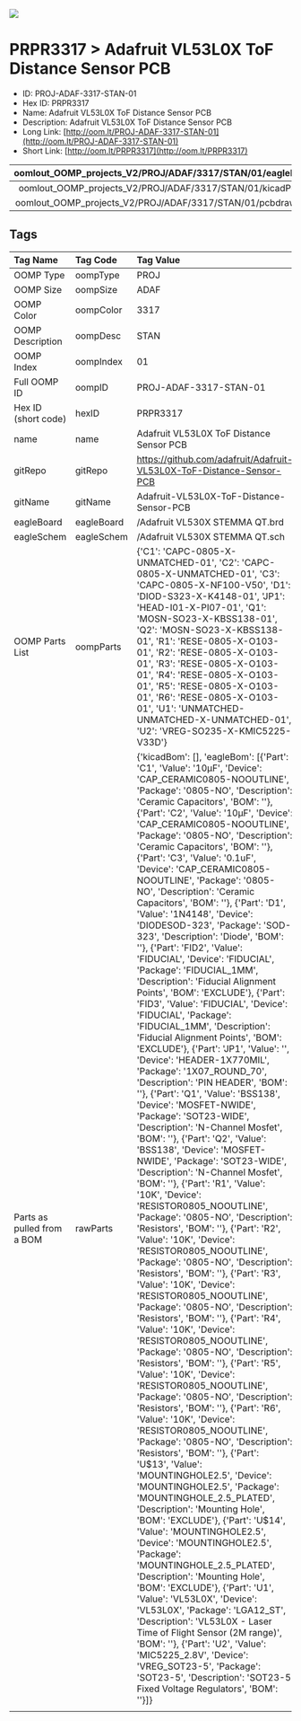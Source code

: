 


  
![][im]
# PRPR3317 > Adafruit VL53L0X ToF Distance Sensor PCB

- ID: PROJ-ADAF-3317-STAN-01
- Hex ID: PRPR3317
- Name: Adafruit VL53L0X ToF Distance Sensor PCB
- Description: Adafruit VL53L0X ToF Distance Sensor PCB
- Long Link: [http://oom.lt/PROJ-ADAF-3317-STAN-01](http://oom.lt/PROJ-ADAF-3317-STAN-01)
- Short Link: [http://oom.lt/PRPR3317](http://oom.lt/PRPR3317)
  

|oomlout_OOMP_projects_V2/PROJ/ADAF/3317/STAN/01/eagleImage.png|oomlout_OOMP_projects_V2/PROJ/ADAF/3317/STAN/01/eagleSchemImage.png|oomlout_OOMP_projects_V2/PROJ/ADAF/3317/STAN/01/kicadPcb3dFront.png|oomlout_OOMP_projects_V2/PROJ/ADAF/3317/STAN/01/kicadPcb3dBack.png|
| :---: | :---: | :---: | :---: |
|oomlout_OOMP_projects_V2/PROJ/ADAF/3317/STAN/01/kicadPcb3d.png|oomlout_OOMP_projects_V2/PROJ/ADAF/3317/STAN/01/bomBack.png|oomlout_OOMP_projects_V2/PROJ/ADAF/3317/STAN/01/bomFront.png|oomlout_OOMP_projects_V2/PROJ/ADAF/3317/STAN/01/pcbdraw.svg|
|oomlout_OOMP_projects_V2/PROJ/ADAF/3317/STAN/01/pcbdrawBack.svg||||

## Tags
  

|Tag Name|Tag Code|Tag Value|
| :--- | :--- | :--- |
|OOMP Type|oompType|PROJ|
|OOMP Size|oompSize|ADAF|
|OOMP Color|oompColor|3317|
|OOMP Description|oompDesc|STAN|
|OOMP Index|oompIndex|01|
|Full OOMP ID|oompID|PROJ-ADAF-3317-STAN-01|
|Hex ID (short code)|hexID|PRPR3317|
|name|name|Adafruit VL53L0X ToF Distance Sensor PCB|
|gitRepo|gitRepo|https://github.com/adafruit/Adafruit-VL53L0X-ToF-Distance-Sensor-PCB|
|gitName|gitName|Adafruit-VL53L0X-ToF-Distance-Sensor-PCB|
|eagleBoard|eagleBoard|/Adafruit VL530X STEMMA QT.brd|
|eagleSchem|eagleSchem|/Adafruit VL530X STEMMA QT.sch|
|OOMP Parts List|oompParts|{'C1': 'CAPC-0805-X-UNMATCHED-01', 'C2': 'CAPC-0805-X-UNMATCHED-01', 'C3': 'CAPC-0805-X-NF100-V50', 'D1': 'DIOD-S323-X-K4148-01', 'JP1': 'HEAD-I01-X-PI07-01', 'Q1': 'MOSN-SO23-X-KBSS138-01', 'Q2': 'MOSN-SO23-X-KBSS138-01', 'R1': 'RESE-0805-X-O103-01', 'R2': 'RESE-0805-X-O103-01', 'R3': 'RESE-0805-X-O103-01', 'R4': 'RESE-0805-X-O103-01', 'R5': 'RESE-0805-X-O103-01', 'R6': 'RESE-0805-X-O103-01', 'U1': 'UNMATCHED-UNMATCHED-X-UNMATCHED-01', 'U2': 'VREG-SO235-X-KMIC5225-V33D'}|
|Parts as pulled from a BOM|rawParts|{'kicadBom': [], 'eagleBom': [{'Part': 'C1', 'Value': '10µF', 'Device': 'CAP_CERAMIC0805-NOOUTLINE', 'Package': '0805-NO', 'Description': 'Ceramic Capacitors', 'BOM': ''}, {'Part': 'C2', 'Value': '10µF', 'Device': 'CAP_CERAMIC0805-NOOUTLINE', 'Package': '0805-NO', 'Description': 'Ceramic Capacitors', 'BOM': ''}, {'Part': 'C3', 'Value': '0.1uF', 'Device': 'CAP_CERAMIC0805-NOOUTLINE', 'Package': '0805-NO', 'Description': 'Ceramic Capacitors', 'BOM': ''}, {'Part': 'D1', 'Value': '1N4148', 'Device': 'DIODESOD-323', 'Package': 'SOD-323', 'Description': 'Diode', 'BOM': ''}, {'Part': 'FID2', 'Value': 'FIDUCIAL', 'Device': 'FIDUCIAL', 'Package': 'FIDUCIAL_1MM', 'Description': 'Fiducial Alignment Points', 'BOM': 'EXCLUDE'}, {'Part': 'FID3', 'Value': 'FIDUCIAL', 'Device': 'FIDUCIAL', 'Package': 'FIDUCIAL_1MM', 'Description': 'Fiducial Alignment Points', 'BOM': 'EXCLUDE'}, {'Part': 'JP1', 'Value': '', 'Device': 'HEADER-1X770MIL', 'Package': '1X07_ROUND_70', 'Description': 'PIN HEADER', 'BOM': ''}, {'Part': 'Q1', 'Value': 'BSS138', 'Device': 'MOSFET-NWIDE', 'Package': 'SOT23-WIDE', 'Description': 'N-Channel Mosfet', 'BOM': ''}, {'Part': 'Q2', 'Value': 'BSS138', 'Device': 'MOSFET-NWIDE', 'Package': 'SOT23-WIDE', 'Description': 'N-Channel Mosfet', 'BOM': ''}, {'Part': 'R1', 'Value': '10K', 'Device': 'RESISTOR0805_NOOUTLINE', 'Package': '0805-NO', 'Description': 'Resistors', 'BOM': ''}, {'Part': 'R2', 'Value': '10K', 'Device': 'RESISTOR0805_NOOUTLINE', 'Package': '0805-NO', 'Description': 'Resistors', 'BOM': ''}, {'Part': 'R3', 'Value': '10K', 'Device': 'RESISTOR0805_NOOUTLINE', 'Package': '0805-NO', 'Description': 'Resistors', 'BOM': ''}, {'Part': 'R4', 'Value': '10K', 'Device': 'RESISTOR0805_NOOUTLINE', 'Package': '0805-NO', 'Description': 'Resistors', 'BOM': ''}, {'Part': 'R5', 'Value': '10K', 'Device': 'RESISTOR0805_NOOUTLINE', 'Package': '0805-NO', 'Description': 'Resistors', 'BOM': ''}, {'Part': 'R6', 'Value': '10K', 'Device': 'RESISTOR0805_NOOUTLINE', 'Package': '0805-NO', 'Description': 'Resistors', 'BOM': ''}, {'Part': 'U$13', 'Value': 'MOUNTINGHOLE2.5', 'Device': 'MOUNTINGHOLE2.5', 'Package': 'MOUNTINGHOLE_2.5_PLATED', 'Description': 'Mounting Hole', 'BOM': 'EXCLUDE'}, {'Part': 'U$14', 'Value': 'MOUNTINGHOLE2.5', 'Device': 'MOUNTINGHOLE2.5', 'Package': 'MOUNTINGHOLE_2.5_PLATED', 'Description': 'Mounting Hole', 'BOM': 'EXCLUDE'}, {'Part': 'U1', 'Value': 'VL53L0X', 'Device': 'VL53L0X', 'Package': 'LGA12_ST', 'Description': 'VL53L0X - Laser Time of Flight Sensor (2M range)', 'BOM': ''}, {'Part': 'U2', 'Value': 'MIC5225_2.8V', 'Device': 'VREG_SOT23-5', 'Package': 'SOT23-5', 'Description': 'SOT23-5 Fixed Voltage Regulators', 'BOM': ''}]}|
||||



[im]: PROJ/ADAF/3317/STAN/01/kicadPcb3d_450.png
